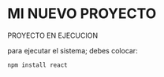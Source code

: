 <H1> MI NUEVO PROYECTO</H1>
<P>  PROYECTO EN EJECUCION</P>
para ejecutar el sistema; debes colocar:

```bash
npm install react
```
